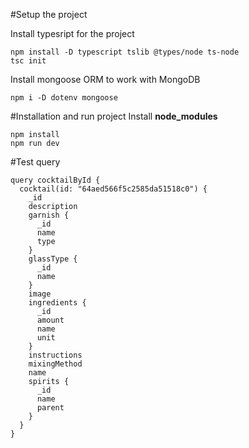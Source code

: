 #Setup the project

Install typesript for the project

```
npm install -D typescript tslib @types/node ts-node
tsc init
```

Install mongoose ORM to work with MongoDB

```
npm i -D dotenv mongoose
```

#Installation and run project
Install **node_modules**

```
npm install
npm run dev
```

#Test query

```
query cocktailById {
  cocktail(id: "64aed566f5c2585da51518c0") {
    _id
    description
    garnish {
      _id
      name
      type
    }
    glassType {
      _id
      name
    }
    image
    ingredients {
      _id
      amount
      name
      unit
    }
    instructions
    mixingMethod
    name
    spirits {
      _id
      name
      parent
    }
  }
}
```
